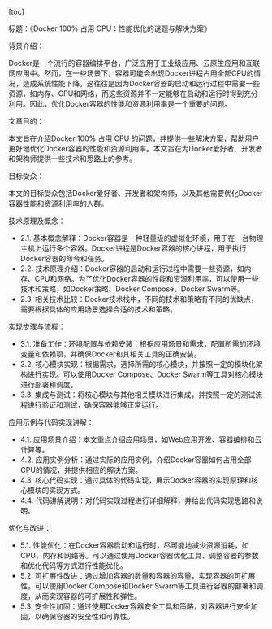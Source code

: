 
[toc]                    
                
                
标题：《Docker 100% 占用 CPU：性能优化的谜题与解决方案》

背景介绍：

Docker是一个流行的容器编排平台，广泛应用于工业级应用、云原生应用和互联网应用中。然而，在一些场景下，容器可能会出现Docker进程占用全部CPU的情况，造成系统性能下降。这往往是因为Docker容器的启动和运行过程中需要一些资源，如内存、CPU和网络，而这些资源并不一定能够在启动和运行时得到充分利用。因此，优化Docker容器的性能和资源利用率是一个重要的问题。

文章目的：

本文旨在介绍Docker 100% 占用 CPU 的问题，并提供一些解决方案，帮助用户更好地优化Docker容器的性能和资源利用率。本文旨在为Docker爱好者、开发者和架构师提供一些技术和思路上的参考。

目标受众：

本文的目标受众包括Docker爱好者、开发者和架构师，以及其他需要优化Docker容器性能和资源利用率的人群。

技术原理及概念：

- 2.1. 基本概念解释：Docker容器是一种轻量级的虚拟化环境，用于在一台物理主机上运行多个容器。Docker进程是Docker容器的核心进程，用于执行Docker容器的命令和任务。
- 2.2. 技术原理介绍：Docker容器的启动和运行过程中需要一些资源，如内存、CPU和网络。为了优化Docker容器的性能和资源利用率，可以使用一些技术和策略，如Docker策略、Docker Compose、Docker Swarm等。
- 2.3. 相关技术比较：Docker技术栈中，不同的技术和策略有不同的优缺点，需要根据具体的应用场景选择合适的技术和策略。

实现步骤与流程：

- 3.1. 准备工作：环境配置与依赖安装：根据应用场景和需求，配置所需的环境变量和依赖项，并确保Docker和其相关工具的正确安装。
- 3.2. 核心模块实现：根据需求，选择所需的核心模块，并按照一定的模块化架构进行实现。可以使用Docker Compose、Docker Swarm等工具对核心模块进行部署和调度。
- 3.3. 集成与测试：将核心模块与其他相关模块进行集成，并按照一定的测试流程进行验证和测试，确保容器能够正常运行。

应用示例与代码实现讲解：

- 4.1. 应用场景介绍：本文重点介绍应用场景，如Web应用开发、容器编排和云计算等。
- 4.2. 应用实例分析：通过实际的应用实例，介绍Docker容器如何占用全部CPU的情况，并提供相应的解决方案。
- 4.3. 核心代码实现：通过具体的代码实现，展示Docker容器的实现原理和核心模块的实现方式。
- 4.4. 代码讲解说明：对代码实现过程进行详细解释，并给出代码实现思路和说明。

优化与改进：

- 5.1. 性能优化：在Docker容器启动和运行时，尽可能地减少资源消耗，如CPU、内存和网络等。可以通过使用Docker容器优化工具、调整容器的参数和优化代码等方式进行性能优化。
- 5.2. 可扩展性改进：通过增加容器的数量和容器的容量，实现容器的可扩展性。可以使用Docker Compose和Docker Swarm等工具进行容器的部署和调度，从而实现容器的可扩展性和弹性。
- 5.3. 安全性加固：通过使用Docker容器安全工具和策略，对容器进行安全加固，以确保容器的安全性和可靠性。

